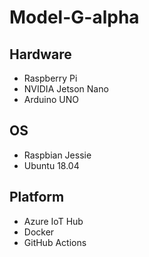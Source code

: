 # Model-G-alpha

## Hardware
- Raspberry Pi
- NVIDIA Jetson Nano
- Arduino UNO

## OS
- Raspbian Jessie
- Ubuntu 18.04

## Platform
- Azure IoT Hub
- Docker
- GitHub Actions
